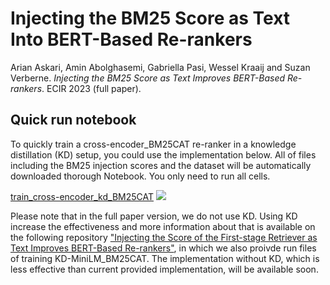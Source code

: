 # Injecting the BM25 Score as Text Into BERT-Based Re-rankers
Arian Askari, Amin Abolghasemi, Gabriella Pasi, Wessel Kraaij and Suzan Verberne. *Injecting the BM25 Score as Text Improves BERT-Based Re-rankers*. ECIR 2023 (full paper).

## Quick run notebook

To quickly train a cross-encoder_BM25CAT re-ranker in a knowledge distillation (KD) setup, you could use the implementation below. All of files including the BM25 injection scores and the dataset will be automatically downloaded thorough Notebook. You only need to run all cells.

[train_cross-encoder_kd_BM25CAT](https://colab.research.google.com/drive/1mzWJ3vBciCYpjce75rHirLwUYL_4nTdS?usp=sharing) [![](https://colab.research.google.com/assets/colab-badge.svg)](https://colab.research.google.com/drive/1mzWJ3vBciCYpjce75rHirLwUYL_4nTdS?usp=sharing) 

Please note that in the full paper version, we do not use KD. Using KD increase the effectiveness and more information about that is available on the following repository ["Injecting the Score of the First-stage Retriever as Text Improves BERT-Based Re-rankers"](https://github.com/arian-askari/ms-marco-MiniLM-L-12-v3/), in which we also proivde run files of training KD-MiniLM_BM25CAT. The implementation without KD, which is less effective than current provided implementation, will be available soon.
